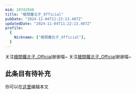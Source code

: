 ```yaml
---
mid: 10742948
title: "槍間蘿北子_Official"
pubDate: "2024-11-04T11:22:13.407Z"
updatedDate: "2024-11-04T11:22:13.407Z"
profile:
  {
    Nickname: ["槍間蘿北子_Official"],
  }
---
```


关注[槍間蘿北子_Official](https://space.bilibili.com/10742948)谢谢喵~ 关注[槍間蘿北子_Official](https://space.bilibili.com/10742948)谢谢喵~

## 此条目有待补充
你可以在[这里](https://github.com/Yuhanawa/VTuber.ICU/edit/master/src/content/v/槍間蘿北子_Official/index.md)编辑本文
